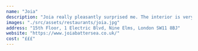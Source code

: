 ```yaml
---
name: "Joia"
description: "Joia really pleasantly surprised me. The interior is very trendy, all milenium pink, and views all around. It's pricey, but the food is really excellent. The menu is influencec by Portugese and Catalonion cuisine and you can really notice the skill of the chefs in the preparation of the food. Added bonus is the view you get on Battersea Power Station."
images: "./src/assets/restaurants/joia.jpg"
address: "15th Floor, 1 Electric Blvd, Nine Elms, London SW11 8BJ"
website: "https://www.joiabattersea.co.uk/"
cost: "£££"
---
```

